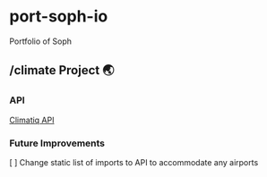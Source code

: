 # port-soph-io

Portfolio of Soph

## /climate Project 🌏

### API

[Climatiq API](https://www.climatiq.io/docs)


### Future Improvements
[ ] Change static list of imports to API to accommodate any airports